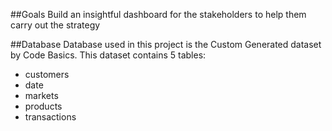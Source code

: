 ##Goals
Build an insightful dashboard for the stakeholders to help them carry out the strategy

##Database
Database used in this project is the Custom Generated dataset by Code Basics. This dataset contains 5 tables:

- customers
- date
- markets
- products
- transactions